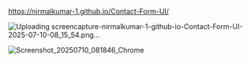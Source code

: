 https://nirmalkumar-1.github.io/Contact-Form-UI/

![Uploading screencapture-nirmalkumar-1-github-io-Contact-Form-UI-2025-07-10-08_15_54.png…]()

![Screenshot_20250710_081846_Chrome](https://github.com/user-attachments/assets/ce097a3f-fc2b-4027-a177-e3982f3d077b)
